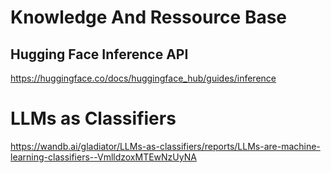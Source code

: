 # Knowledge And Ressource Base


## Hugging Face Inference API
https://huggingface.co/docs/huggingface_hub/guides/inference

# LLMs as Classifiers
https://wandb.ai/gladiator/LLMs-as-classifiers/reports/LLMs-are-machine-learning-classifiers--VmlldzoxMTEwNzUyNA
